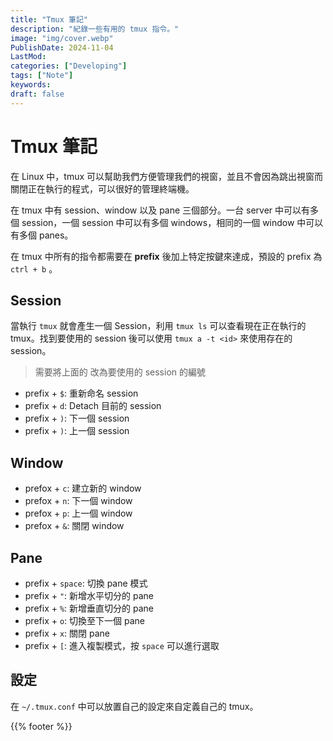 ```yaml
---
title: "Tmux 筆記"
description: "紀錄一些有用的 tmux 指令。"
image: "img/cover.webp"
PublishDate: 2024-11-04
LastMod: 
categories: ["Developing"]
tags: ["Note"]
keywords:
draft: false
---
```


# Tmux 筆記

在 Linux 中，tmux 可以幫助我們方便管理我們的視窗，並且不會因為跳出視窗而關閉正在執行的程式，可以很好的管理終端機。

在 tmux 中有 session、window 以及 pane 三個部分。一台 server 中可以有多個 session，一個 session 中可以有多個 windows，相同的一個 window 中可以有多個 panes。

在 tmux 中所有的指令都需要在 **prefix** 後加上特定按鍵來達成，預設的 prefix 為 `ctrl + b` 。

## Session

當執行 `tmux` 就會產生一個 Session，利用 `tmux ls` 可以查看現在正在執行的 tmux。找到要使用的 session 後可以使用 `tmux a -t <id>` 來使用存在的 session。

> 需要將上面的 <id> 改為要使用的 session 的編號

- prefix + `$`: 重新命名 session
- prefix + `d`: Detach 目前的 session
- prefix + `)`: 下一個 session
- prefix + `)`: 上一個 session

## Window

- prefox + `c`: 建立新的 window
- prefox + `n`: 下一個 window
- prefox + `p`: 上一個 window
- prefox + `&`: 關閉 window

## Pane

- prefix + `space`: 切換 pane 模式
- prefix + `"`: 新增水平切分的 pane
- prefix + `%`: 新增垂直切分的 pane
- prefix + `o`: 切換至下一個 pane
- prefix + `x`: 關閉 pane
- prefix + `[`: 進入複製模式，按 `space` 可以進行選取

## 設定

在 `~/.tmux.conf` 中可以放置自己的設定來自定義自己的 tmux。

{{% footer %}}

